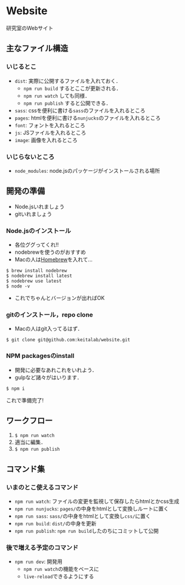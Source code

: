 # Website
研究室のWebサイト

## 主なファイル構造
### いじるとこ
- `dist`: 実際に公開するファイルを入れておく．
  - `npm run build` するとここが更新される．
  - `npm run watch` しても同様．
  - `npm run publish` すると公開できる．
- `sass`: cssを便利に書ける`sass`のファイルを入れるところ
- `pages`: htmlを便利に書ける`nunjucks`のファイルを入れるところ
- `font`: フォントを入れるところ
- `js`: JSファイルを入れるところ
- `image`: 画像を入れるところ

### いじらないところ
- `node_modules`: node.jsのパッケージがインストールされる場所

## 開発の準備
- Node.jsいれましょう
- gitいれましょう

### Node.jsのインストール
- 各位ググってくれ!!
- nodebrewを使うのがおすすめ
- Macの人は[Homebrew](brew.sh)を入れて...

```
$ brew install nodebrew
$ nodebrew install latest
$ nodebrew use latest
$ node -v
```

- これでちゃんとバージョンが出ればOK

### gitのインストール，repo clone
- Macの人はgit入ってるはず．

```
$ git clone git@github.com:keitalab/website.git
```

### NPM packagesのinstall
- 開発に必要なあれこれをいれよう．
- gulpなど諸々がはいります．

```
$ npm i
```

これで準備完了!

## ワークフロー

1. `$ npm run watch`
2. 適当に編集．
3. `$ npm run publish`

## コマンド集
### いまのとこ使えるコマンド
- `npm run watch`: ファイルの変更を監視して保存したらhtmlとかcss生成
- `npm run nunjucks`: `pages/`の中身をhtmlとして変換しルートに置く
- `npm run sass`: `sass/`の中身をhtmlとして変換し`css/`に置く
- `npm run build`: `dist/`の中身を更新
- `npm run publish`: `npm run build`したのちにコミットして公開

### 後で増える予定のコマンド
- `npm run dev`: 開発用
  - `npm run watch`の機能をベースに
  - `live-reload`できるようにする
